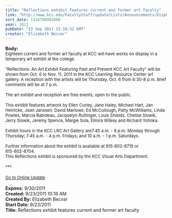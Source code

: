 ```yaml
---
title: "Reflections exhibit features current and former art faculty"
link: "http://www.kcc.edu/FacultyStaff/update/Lists/Announcements/DispForm.aspx?ID=453"
sort_date: 1316790992000
year: 2011
pubDate: "23 Sep 2011 15:16:32 GMT"
creator: "Elizabeth Becvar"
---
```


<div><b>Body:</b> <div class="ExternalClass11C20CB6E49F4714B31736D86FC7A464">
<div><font size="2">Eighteen current and former art faculty at KCC will have works on display in a temporary art exhibit at the college.</font></div><font size="2">
<div><br />“Reflections: An Art Exhibit Featuring Past and Present KCC Art Faculty” will be shown from Oct. 6 to Nov. 11, 2011 in the KCC Learning Resource Center art gallery. A reception with the artists will be Thursday, Oct. 6 from 6:30-8 p.m. Brief comments will be at 7 p.m.</div>
<div><br />The art exhibit and reception are free events, open to the public.</div>
<div><br />This exhibit features artwork by Ellen Curley, Jane Haley, Michael Hart, Jan Heinicke, Jean Janssen, David Marlowe, Ed McCullough, Patty McWilliams, Linda Powles, Marcia Rabideau, Jacquelyn Ruttinger, Louis Shields, Chelise Slowik, Jerry Slowik, Jeremy Spence, Margie Sula, Elmira Wilkey and Richard Yohnka.</div>
<div><br />Exhibit hours in the KCC LRC Art Gallery are7:45 a.m. - 8 p.m. Monday through Thursday; 7:45 a.m. - 4 p.m. Fridays; and 10 a.m. - 1 p.m. Saturdays.</div>
<div><br />Further information about the exhibit is available at </font><span style="white-space:nowrap" class="baec5a81-e4d6-4674-97f3-e9220f0136c1"><font size="2">815-802-8719</font></span><font size="2"> or </font><span style="white-space:nowrap" class="baec5a81-e4d6-4674-97f3-e9220f0136c1"><font size="2">815-802-8704</font></span><font size="2">.<br /></div></font>
<div><font size="2">This Reflections exhibit is sponsored by the KCC Visual Arts Department.</font></div>
<div><font size="2"></font> </div>
<div><font size="2">***</font></div>
<div><font size="2"></font> </div>
<div><font size="2"><a href="/FacultyStaff/update/Pages/dailyupdate.aspx">Go to Online Update</a></font><font size="2"></font></div>
<div><font size="2"></font> </div></div></div>
<div><b>Expires:</b> 9/30/2011</div>
<div><b>Created:</b> 9/23/2011 10:16 AM</div>
<div><b>Created By:</b> Elizabeth Becvar</div>
<div><b>Start Date:</b> 9/23/2011</div>
<div><b>Title:</b> Reflections exhibit features current and former art faculty</div>
